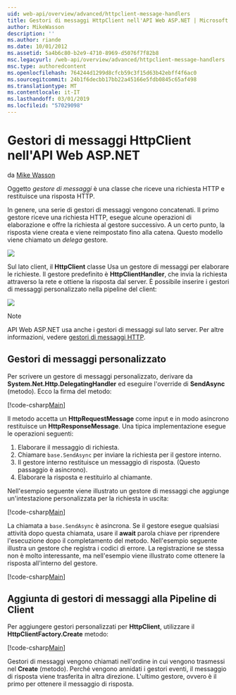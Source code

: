 ```yaml
---
uid: web-api/overview/advanced/httpclient-message-handlers
title: Gestori di messaggi HttpClient nell'API Web ASP.NET | Microsoft Docs
author: MikeWasson
description: ''
ms.author: riande
ms.date: 10/01/2012
ms.assetid: 5a4b6c80-b2e9-4710-8969-d5076f7f82b8
msc.legacyurl: /web-api/overview/advanced/httpclient-message-handlers
msc.type: authoredcontent
ms.openlocfilehash: 764244d1299d8cfcb59c3f15d63b42ebff4f6ac0
ms.sourcegitcommit: 24b1f6decbb17bb22a45166e5fdb0845c65af498
ms.translationtype: MT
ms.contentlocale: it-IT
ms.lasthandoff: 03/01/2019
ms.locfileid: "57029098"
---
```

<a name="httpclient-message-handlers-in-aspnet-web-api"></a>Gestori di messaggi HttpClient nell'API Web ASP.NET
====================
da [Mike Wasson](https://github.com/MikeWasson)

Oggetto *gestore di messaggi* è una classe che riceve una richiesta HTTP e restituisce una risposta HTTP.

In genere, una serie di gestori di messaggi vengono concatenati. Il primo gestore riceve una richiesta HTTP, esegue alcune operazioni di elaborazione e offre la richiesta al gestore successivo. A un certo punto, la risposta viene creata e viene reimpostato fino alla catena. Questo modello viene chiamato un *delega* gestore.

![](httpclient-message-handlers/_static/image1.png)

Sul lato client, il **HttpClient** classe Usa un gestore di messaggi per elaborare le richieste. Il gestore predefinito è **HttpClientHandler**, che invia la richiesta attraverso la rete e ottiene la risposta dal server. È possibile inserire i gestori di messaggi personalizzato nella pipeline del client:

![](httpclient-message-handlers/_static/image2.png)

> [!NOTE]
> API Web ASP.NET usa anche i gestori di messaggi sul lato server. Per altre informazioni, vedere [gestori di messaggi HTTP](http-message-handlers.md).


## <a name="custom-message-handlers"></a>Gestori di messaggi personalizzato

Per scrivere un gestore di messaggi personalizzato, derivare da **System.Net.Http.DelegatingHandler** ed eseguire l'override di **SendAsync** (metodo). Ecco la firma del metodo:

[!code-csharp[Main](httpclient-message-handlers/samples/sample1.cs)]

Il metodo accetta un **HttpRequestMessage** come input e in modo asincrono restituisce un **HttpResponseMessage**. Una tipica implementazione esegue le operazioni seguenti:

1. Elaborare il messaggio di richiesta.
2. Chiamare `base.SendAsync` per inviare la richiesta per il gestore interno.
3. Il gestore interno restituisce un messaggio di risposta. (Questo passaggio è asincrono).
4. Elaborare la risposta e restituirlo al chiamante.

Nell'esempio seguente viene illustrato un gestore di messaggi che aggiunge un'intestazione personalizzata per la richiesta in uscita:

[!code-csharp[Main](httpclient-message-handlers/samples/sample2.cs)]

La chiamata a `base.SendAsync` è asincrona. Se il gestore esegue qualsiasi attività dopo questa chiamata, usare il **await** parola chiave per riprendere l'esecuzione dopo il completamento del metodo. Nell'esempio seguente illustra un gestore che registra i codici di errore. La registrazione se stessa non è molto interessante, ma nell'esempio viene illustrato come ottenere la risposta all'interno del gestore.

[!code-csharp[Main](httpclient-message-handlers/samples/sample3.cs?highlight=10,13)]

## <a name="adding-message-handlers-to-the-client-pipeline"></a>Aggiunta di gestori di messaggi alla Pipeline di Client

Per aggiungere gestori personalizzati per **HttpClient**, utilizzare il **HttpClientFactory.Create** metodo:

[!code-csharp[Main](httpclient-message-handlers/samples/sample4.cs)]

Gestori di messaggi vengono chiamati nell'ordine in cui vengono trasmessi nel **Create** (metodo). Perché vengono annidati i gestori eventi, il messaggio di risposta viene trasferita in altra direzione. L'ultimo gestore, ovvero è il primo per ottenere il messaggio di risposta.
